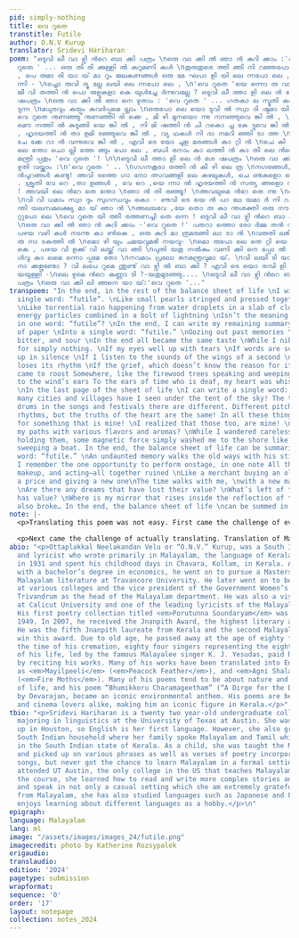 ```yaml
---
pid: simply-nothing
title: വെ റുതെ
transtitle: Futile
author: O.N.V Kurup
translator: Sridevi Hariharan
poem: "ഒടുവി ലീ വാ ഴ്വി ന്‍റെ ബാ ക്കി പത്രം \nഒരു വാ ക്കി ല്‍ ഞാ ന്‍ കുറി ക്കാം :'വെ
  റുതെ ' ... ഒരു തി രി ക്കുള്ളി ല്‍ കുറുമണി കള്‍ \nതുരുതുരെ ത്തി ങ്ങി നി റഞ്ഞപോ ലെ
  , പെ രുമാ രി യാ യ് മാ റും ജലകണങ്ങള്‍ ഒരു മേ ഘപാ ളി യി ലെ ന്നപോ ലെ , \nനി രവധി യൂര്‍ജ്ജകണങ്ങളൊ
  ന്നി - \nച്ചൊ രുവി ദ്യു ല്ലേ ഖയി ലെ ന്നപോ ലെ , \n'വെ റുതെ 'യെ ന്നൊ രു വാ ക്കി ല്‍
  ജീ വി തത്തി ന്‍ പൊ രുളുകളാ കെ യുള്‍ച്ചേ ര്‍ന്നുവല്ലേ ? ഒടുവി ലീ ത്താ ളി ലെ ന്‍ ശേ
  ഷപത്രം \nഒരു വാ ക്കി ല്‍ ഞാ നെ ഴുതാം : 'വെ റുതെ ' ... ഗതകാ ല സ്മൃതി കള്‍ ചുരന്നി
  ടുന്ന \nമധുരവും കയ്പും കവര്‍പ്പുമെ ല്ലാം \nഒരുപോ ലെ യൊ ടുവി ല്‍ സ്വാ ദി ഷ്ഠമാ യി
  വെ റുതെ നുണഞ്ഞു നുണഞ്ഞി രി ക്കെ , മി ഴി മുനയൊ ന്നു നനഞ്ഞുവെ ങ്കി ല്‍ , \nമൊ ഴി കള്‍
  മൌ നത്തി ല്‍ കുടുങ്ങി യെ ങ്കി ല്‍ , നി മി ഷത്തി ന്‍ ചി റകൊ ച്ച കേ ട്ടുവെ ങ്കി ല്‍
  , ഹൃദയത്തി ന്‍ താ ളമി ടഞ്ഞുവെ ങ്കി ല്‍ , വ്യ ഥകള്‍ നി ദാ നമറി ഞ്ഞി ടാ ത്ത \nകദനങ്ങള്‍
  ചേ ക്കേ റാ ന്‍ വന്നുവെ ങ്കി ല്‍ , എവി ടെ യോ ചൂള മരങ്ങള്‍ കാ റ്റി ന്‍ \nചെ കി ടി
  ലെ ന്തോ ചൊ ല്ലി ത്തേ ങ്ങും പോ ലെ , ബധി രനാം കാ ലത്തി ന്‍ കാ തി ലെ ന്‍റെ ഹൃദയം നി
  മന്ത്രി പ്പതും 'വെ റുതെ '! \n\nഒടുവി ലീ ത്താ ളി ലെ ന്‍ ശേ ഷപത്രം \nഒരു വാ ക്കി ലെ
  ഴുതി വയ്ക്കാം :\n'വെ റുതെ ' .. \nഗഗനകൂടാ രത്തി ന്‍ കീ ഴി ലെ ത്ര \nനഗരങ്ങള്‍,നാ ട്ടി
  ന്‍പുറങ്ങള്‍ കണ്ടു! അവി ടത്തെ ഗാ നോ ത്സവങ്ങളി ലെ കുഴലുകള്‍, ചെ ണ്ടകളൊ ക്കെ വേ റെ
  . ശ്രുതി വേ റെ ,താ ളങ്ങള്‍ , വേ റെ ,യെ ന്നാ ല്‍ ഹൃദയത്തി ന്‍ സത്യ ങ്ങളൊ ന്നുപോ ലെ
  ! അവയി ലെ ന്‍റേ തെ ന്തോ \nഞാ ന്‍ തി രഞ്ഞൂ! \nഅവയുമെ ന്‍റേ തെ ന്നു \nഞാ നറി ഞ്ഞൂ!
  \nവി വി ധമാം സ്വാ ദും സുഗന്ധവും കൊ - ണ്ടവി ടെ യെ ന്‍ പാ ഥേ യമാ ര്‍ നി റച്ചൂ? അതുമേ
  ന്തി യലസമലക്ഷ്യ മാ യ് ഞാ ന്‍ \nഅലയവേ ,യേ തൊ രു കാ ന്തശക്തി ഒരു നൗ കയെ കടല്‍ക്കാ
  റ്റുപോ ലെ \nവെ റുതെ യി ത്തീ രത്തണച്ചി തെ ന്നെ ! ഒടുവി ലീ വാ ഴ്വി ന്‍റെ ബാ ക്കി പത്രം
  \nഒരു വാ ക്കി ല്‍ ഞാ ന്‍ കുറി ക്കാം -'വെ റുതെ !' പതറാ ത്തൊ രോ ര്‍മ്മ തന്‍ വടി യുമൂന്നി
  പഴയ വഴി കള്‍ നടന്നു കാ ണ്‍കെ , ഒരു കുറി മാ ത്രമരങ്ങി ലാ ടാ ന്‍ \nവരുതി ലഭി ച്ചൊ
  രു നാ ടകത്തി ല്‍ \nമൊ ഴി യും ചമയവുമഭി നയവു- \nമൊ രുപോ ലെ തെ റ്റി യെ ന്നോ ര്‍ത്തുപോ
  കെ , പഴയ വി ളക്ക് വി ലയ്ക്ക് വാ ങ്ങി \nപുതി യതു നല്‍കും വണി ക്കി നെ പ്പോ ല്‍ നടകൊ
  ള്‍വു കാ ലമെ ന്നൊ പ്പമേ തോ \nനവമാം പ്രലോ ഭനമന്ത്രവുമാ യ്. \nവി ലയി ടി യാ ത്ത കി
  നാ ക്കളുണ്ടോ ? വി ലപേ റുമെ ന്തുണ്ട് വാ ഴ്വി ല്‍ ബാ ക്കി ? എവി ടെ യൊ രമ്പി ളി ച്ഛാ
  യയുള്ളി -\nലെ ഴുമെ ന്‍റെ കണ്ണാ ടി ?-യതുമുടഞ്ഞു.... \nഒടുവി ലീ വാ ഴ്വി ന്‍റെ ബാ ക്കി
  പത്രം \nഒരു വാ ക്കി ലി ങ്ങനെ യാ യ്:'വെ റുതെ '..."
transpoem: "In the end, in the rest of the balance sheet of life \nI will write a
  single word: “futile”. \nLike small pearls stringed and pressed together in a thread
  \nLike torrential rain happening from water droplets in a slab of cloud \nLike many
  energy particles combined in a bolt of lightning \nIsn’t the meaning of life summarized
  in one word: “futile”? \nIn the end, I can write my remaining summary for this sheet
  of paper \nInto a single word: “futile.” \nOozing out past memories \nThat are sweet,
  bitter, and sour \nIn the end all became the same taste \nWhile I nibble and nibble
  for simply nothing. \nIf my eyes well up with tears \nIf words are suddenly entangled
  up in silence \nIf I listen to the sounds of the wings of a second \nIf my heartbeat
  loses its rhythm \nIf the grief, which doesn’t know the reason for its sorrows,
  came to roost Somewhere, like the firewood trees speaking and weeping something
  to the wind’s ears To the ears of time who is deaf, my heart was whispering—\nFutile!
  \nIn the last page of the sheet of life \nI can write a single word: \n“Futile.”\nHow
  many cities and villages have I seen under the tent of the sky! The trumpets and
  drums in the songs and festivals there are different. Different pitches, different
  rhythms, but the truths of the heart are the same! In all these things, I searched
  for something that is mine! \nI realized that those too, are mine! \nWho filled
  my paths with various flavors and aromas? \nWhile I wandered carelessly and aimlessly
  holding them, some magnetic force simply washed me to the shore like a sea breeze
  sweeping a boat. In the end, the balance sheet of life can be summarized in one
  word: “futile.” \nAn undaunted memory walks the old ways with his stick, \nWhen
  I remember the one opportunity to perform onstage, in one note All the dialogue,
  makeup, and acting—all together ruined \nLike a merchant buying an old lamp for
  a price and giving a new one\nThe time walks with me, \nwith a new mantra of temptation.
  \nAre there any dreams that have lost their value? \nWhat’s left of this life that
  has value? \nWhere is my mirror that rises inside the reflection of the moon? That
  also broke… In the end, the balance sheet of life \ncan be summed in one word: “futile.” "
note: |-
  <p>Translating this poem was not easy. First came the challenge of even finding a poem to translate at all. I did not know many famous Malayalam poets, although I knew there were many, but I did not initially have many resources online or know where to start. Thankfully, my parents, having grown up speaking Malayalam, gave me some names, O.N.V Kurup and Suguthakumari among others. I had to search their bios and find some of their works in books and Malayalam poetry blogs. I realized that some works had already been translated into English, but many had not, so I thought I would try to translate those.</p>

  <p>Next came the challenge of actually translating. Translation of Malayalam poetry is hard, even for native speakers sometimes, because much of the language in poetry is not used in casual settings. It is more literature-based, often using flowery and archaic vocabulary and grammar. Reading the script is hard sometimes for a reader like me, not only due to the curvy shape of letters, but because Malayalam words can run on and be extremely long. Due to the concept of <em>sandhi</em>, where the forms of words can change when combined. For example: the word <span lang=“ml”>രാ മൻ</span> (<em>Raman</em>) combined with <span lang=“ml”>ആയി രി ക്കുക</span> (was/were) becomes <span lang=“ml”>രാ മാ യി രി ക്കുക</span> (<em>Raamaayirikkuka</em>), which can be hard to understand at first glance when reading. Being a bilingual speaker, it was easy for me to pick up on words being spoken that had <em>sandhi</em>, but reading them was a completely different animal. Many problems I had with translating involved <em>sandhi</em> and grammar, while others also included vocabulary and pacing of the verses. I didn’t have many dictionaries to go off of when I came across words I didn’t understand. Mainly I had some Malayalam apps, websites, and Hermann Gundert’s dictionary to help, along with the occasional correction from my parents, and my Malayalam professor at University of Texas at Austin when she looked over my full translation rough draft. My professor and classmates also debated the numerous ways to write the same concept in different ways to better form sentences that make sense in English. As a linguistics major, I’ve spent a significant amount of time studying syntax, sentence structure, and word order, and I really had to put my knowledge to use here. Many lines in the poem turned out to be part of the same sentence, so I was at first unsure of how to properly organize the structure of my translation. Now, I don’t think my translation is perfect and I can always work to make it better, but I think I put in the right effort to make it polished for understanding, and now have a better idea on how to translate Malayalam poetry than before. It’s funny how Malayalam has a high literacy rate in the state of Kerala, but it’s only one language of hundreds within India. I think it is a difficult language in which to write poetry and harder yet to respect poets’ efforts from the standpoint of a translator. Overall, this translation took over a month and was a harsh, grueling process, but I found it equally fulfilling. The poem’s meanings were very beautiful once I was able to attain a better essence of them.</p>
abio: "<p>Ottaplakkal Neelakandan Velu or “O.N.V.” Kurup, was a South Indian poet
  and lyricist who wrote primarily in Malayalam, the language of Kerala. He was born
  in 1931 and spent his childhood days in Chavara, Kollam, in Kerala. After graduating
  with a bachelor’s degree in economics, he went on to pursue a Masters in Arts in
  Malayalam literature at Travancore University. He later went on to become a lecturer
  at various colleges and the vice president of the Government Women’s college in
  Trivandrum as the head of the Malayalam department. He was also a visiting professor
  at Calicut University and one of the leading lyricists of the Malayalam film industry.
  His first poetry collection titled <em>Porutunna Soundaryam</em> was written in
  1949. In 2007, he received the Jnanpith Award, the highest literary award in India.
  He was the fifth Jnanpith laureate from Kerala and the second Malayalam poet to
  win this award. Due to old age, he passed away at the age of eighty four and at
  the time of his cremation, eighty four singers representing the eighty four years
  of his life, led by the famous Malayalee singer K. J. Yesudas, paid homage to him
  by reciting his works. Many of his works have been translated into English, such
  as <em>Mayilpeeli</em> (<em>Peacock Feather</em>), and <em>Agni Shalabhangal</em>
  (<em>Fire Moths</em>). Many of his poems tend to be about nature and the meaning
  of life, and his poem “Bhumikkoru Charamageetham” (“A Dirge for the Earth”), composed
  by Devarajan, became an iconic environmental anthem. His poems are beloved by poetry
  and cinema lovers alike, making him an iconic figure in Kerala.</p>"
tbio: "<p>Sridevi Hariharan is a twenty two year-old undergraduate college student
  majoring in linguistics at the University of Texas at Austin. She was born and brought
  up in Houston, so English is her first language. However, she also grew up in a
  South Indian household where her family spoke Malayalam and Tamil which are spoken
  in the South Indian state of Kerala. As a child, she was taught the Malayalam alphabet
  and picked up on various phrases as well as verses of poetry incorporated into Malayalam
  songs, but never got the chance to learn Malayalam in a formal setting until she
  attended UT Austin, the only college in the US that teaches Malayalam courses. In
  the course, she learned how to read and write more complex stories and classic writings,
  and speak in not only a casual setting which she am extremely grateful for. Aside
  from Malayalam, she has also studied languages such as Japanese and French, and
  enjoys learning about different languages as a hobby.</p>\n"
epigraph:
language: Malayalam
lang: ml
image: "/assets/images/images_24/futile.png"
imagecredit: photo by Katherine Rozsypalek
origaudio:
translaudio:
edition: '2024'
pagetype: submission
wrapformat:
sequence: '0'
order: '17'
layout: notepage
collection: notes_2024
---
```

